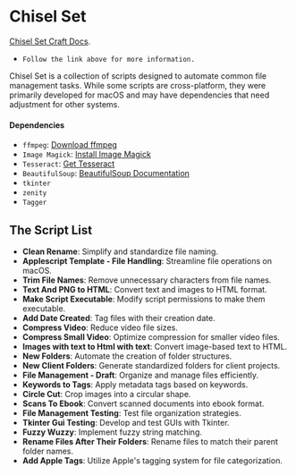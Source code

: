 # Chisel Set
[Chisel Set Craft Docs](https://kylehossli.craft.me/thescriptlist/).
- `Follow the link above for more information.`

Chisel Set is a collection of scripts designed to automate common file management tasks. While some scripts are cross-platform, they were primarily developed for macOS and may have dependencies that need adjustment for other systems.

#### Dependencies
- `ffmpeg`: [Download ffmpeg](https://ffmpeg.org/download.html)
- `Image Magick`: [Install Image Magick](https://imagemagick.org/script/install-source.php)
- `Tesseract`: [Get Tesseract](https://github.com/tesseract-ocr/tesseract)
- `BeautifulSoup`: [BeautifulSoup Documentation](http://www.crummy.com/software/BeautifulSoup/bs3/documentation.html)
- `tkinter`
- `zenity`
- `Tagger`

## The Script List
- **Clean Rename**: Simplify and standardize file naming.
- **Applescript Template - File Handling**: Streamline file operations on macOS.
- **Trim File Names**: Remove unnecessary characters from file names.
- **Text And PNG to HTML**: Convert text and images to HTML format.
- **Make Script Executable**: Modify script permissions to make them executable.
- **Add Date Created**: Tag files with their creation date.
- **Compress Video**: Reduce video file sizes.
- **Compress Small Video**: Optimize compression for smaller video files.
- **Images with text to Html with text**: Convert image-based text to HTML.
- **New Folders**: Automate the creation of folder structures.
- **New Client Folders**: Generate standardized folders for client projects.
- **File Management - Draft**: Organize and manage files efficiently.
- **Keywords to Tags**: Apply metadata tags based on keywords.
- **Circle Cut**: Crop images into a circular shape.
- **Scans To Ebook**: Convert scanned documents into ebook format.
- **File Management Testing**: Test file organization strategies.
- **Tkinter Gui Testing**: Develop and test GUIs with Tkinter.
- **Fuzzy Wuzzy**: Implement fuzzy string matching.
- **Rename Files After Their Folders**: Rename files to match their parent folder names.
- **Add Apple Tags**: Utilize Apple's tagging system for file categorization.
